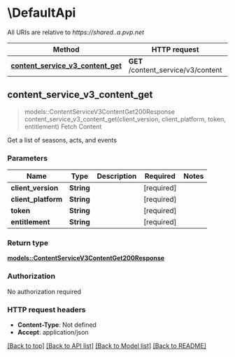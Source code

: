 # \DefaultApi

All URIs are relative to *https://shared..a.pvp.net*

Method | HTTP request | Description
------------- | ------------- | -------------
[**content_service_v3_content_get**](DefaultApi.md#content_service_v3_content_get) | **GET** /content_service/v3/content | Fetch Content



## content_service_v3_content_get

> models::ContentServiceV3ContentGet200Response content_service_v3_content_get(client_version, client_platform, token, entitlement)
Fetch Content

Get a list of seasons, acts, and events

### Parameters


Name | Type | Description  | Required | Notes
------------- | ------------- | ------------- | ------------- | -------------
**client_version** | **String** |  | [required] |
**client_platform** | **String** |  | [required] |
**token** | **String** |  | [required] |
**entitlement** | **String** |  | [required] |

### Return type

[**models::ContentServiceV3ContentGet200Response**](_content_service_v3_content_get_200_response.md)

### Authorization

No authorization required

### HTTP request headers

- **Content-Type**: Not defined
- **Accept**: application/json

[[Back to top]](#) [[Back to API list]](../README.md#documentation-for-api-endpoints) [[Back to Model list]](../README.md#documentation-for-models) [[Back to README]](../README.md)

